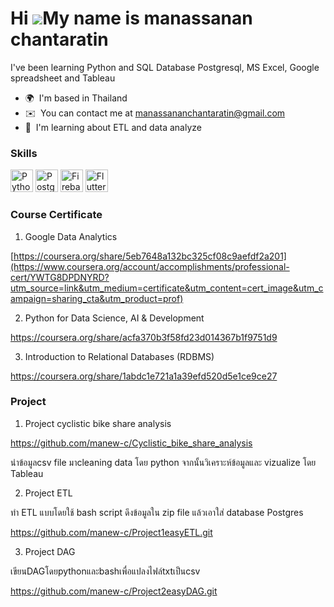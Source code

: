 Hi ![](https://user-images.githubusercontent.com/18350557/176309783-0785949b-9127-417c-8b55-ab5a4333674e.gif)My name is manassanan chantaratin
==============================================================================================================================================

I've been learning Python and SQL
Database Postgresql, MS Excel, Google spreadsheet and Tableau

* 🌍  I'm based in Thailand
* ✉️  You can contact me at [manassananchantaratin@gmail.com](mailto:manassananchantaratin@gmail.com)
* 🧠  I'm learning about  ETL and data analyze 

### Skills


<p align="left">
<a href="https://www.python.org/" target="_blank" rel="noreferrer"><img src="https://raw.githubusercontent.com/danielcranney/readme-generator/main/public/icons/skills/python-colored.svg" width="36" height="36" alt="Python" /></a>
<a href="https://www.postgresql.org/" target="_blank" rel="noreferrer"><img src="https://raw.githubusercontent.com/danielcranney/readme-generator/main/public/icons/skills/postgresql-colored.svg" width="36" height="36" alt="PostgreSQL" /></a>
<a href="https://firebase.google.com/" target="_blank" rel="noreferrer"><img src="https://raw.githubusercontent.com/danielcranney/readme-generator/main/public/icons/skills/firebase-colored.svg" width="36" height="36" alt="Firebase" /></a>
<a href="https://flutter.dev/" target="_blank" rel="noreferrer"><img src="https://raw.githubusercontent.com/danielcranney/readme-generator/main/public/icons/skills/flutter-colored.svg" width="36" height="36" alt="Flutter" /></a>
</p>

### Course Certificate
1. Google Data Analytics
   
[https://coursera.org/share/5eb7648a132bc325cf08c9aefdf2a201](https://www.coursera.org/account/accomplishments/professional-cert/YWTG8DPDNYRD?utm_source=link&utm_medium=certificate&utm_content=cert_image&utm_campaign=sharing_cta&utm_product=prof)

2. Python for Data Science, AI & Development

https://coursera.org/share/acfa370b3f58fd23d014367b1f9751d9

3. Introduction to Relational Databases (RDBMS)
  
https://coursera.org/share/1abdc1e721a1a39efd520d5e1ce9ce27

### Project
1. Project cyclistic bike share analysis

https://github.com/manew-c/Cyclistic_bike_share_analysis

นำข้อมูลcsv file มาcleaning data โดย python จากนั้นวิเคราะห์ข้อมูลและ vizualize โดย Tableau

2. Project ETL

ทำ ETL แบบโดยใช้ bash script ดึงข้อมูลใน zip file แล้วเอาใส่ database Postgres

https://github.com/manew-c/Project1easyETL.git

3. Project DAG

เขียนDAGโดยpythonและbashเพื่อแปลงไฟล์txtเป็นcsv

https://github.com/manew-c/Project2easyDAG.git

